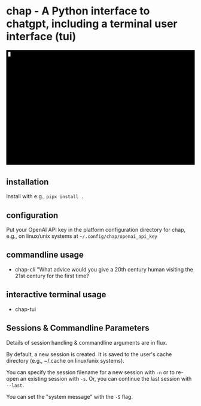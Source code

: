 <!--
SPDX-FileCopyrightText: 2021 Jeff Epler

SPDX-License-Identifier: MIT
-->
# chap - A Python interface to chatgpt, including a terminal user interface (tui)

![Chap screencast](https://github.com/jepler/chap/blob/main/chap.gif)

## installation

Install with e.g., `pipx install .`

## configuration

Put your OpenAI API key in the platform configuration directory for chap, e.g., on linux/unix systems at `~/.config/chap/openai_api_key`

## commandline usage

 * chap-cli "What advice would you give a 20th century human visiting the 21st century for the first time?

## interactive terminal usage
 * chap-tui

## Sessions & Commandline Parameters

Details of session handling & commandline arguments are in flux.

By default, a new session is created. It is saved to the user's cache directory (e.g., ~/.cache
on linux/unix systems).

You can specify the session filename for a new session with `-n` or to re-open an existing
session with `-s`. Or, you can continue the last session with `--last`.

You can set the "system message" with the `-S` flag.
